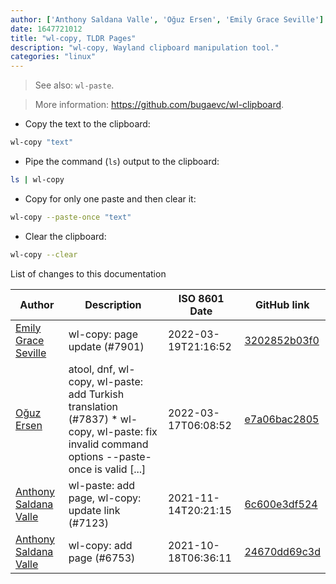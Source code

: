 ```yaml
---
author: ['Anthony Saldana Valle', 'Oğuz Ersen', 'Emily Grace Seville']
date: 1647721012
title: "wl-copy, TLDR Pages"
description: "wl-copy, Wayland clipboard manipulation tool."
categories: "linux"
---
```

> See also: `wl-paste`.

> More information: <https://github.com/bugaevc/wl-clipboard>.

- Copy the text to the clipboard:

```bash
wl-copy "text"
```

- Pipe the command (`ls`) output to the clipboard:

```bash
ls | wl-copy
```

- Copy for only one paste and then clear it:

```bash
wl-copy --paste-once "text"
```

- Clear the clipboard:

```bash
wl-copy --clear
```
List of changes to this documentation


Author | Description | ISO 8601 Date | GitHub link
------|-----|-----|-----
[Emily Grace Seville](mailto:emilyseville7cf@gmail.com) | wl-copy: page update (#7901) | 2022-03-19T21:16:52 | [3202852b03f0](https://github.com/tldr-pages/tldr/commit/3202852b03f0f53c0c9b61466c55656adad9496e)
[Oğuz Ersen](mailto:oguzersen@protonmail.com) | atool, dnf, wl-copy, wl-paste: add Turkish translation (#7837) * wl-copy, wl-paste: fix invalid command options --paste-once is valid [...] | 2022-03-17T06:08:52 | [e7a06bac2805](https://github.com/tldr-pages/tldr/commit/e7a06bac28057862cb80128905031eab5173ff0b)
[Anthony Saldana Valle](mailto:55422282+ansavanix@users.noreply.github.com) | wl-paste: add page, wl-copy: update link (#7123) | 2021-11-14T20:21:15 | [6c600e3df524](https://github.com/tldr-pages/tldr/commit/6c600e3df52446d41e7cc576f3dde016aef611df)
[Anthony Saldana Valle](mailto:55422282+ansavanix@users.noreply.github.com) | wl-copy: add page (#6753) | 2021-10-18T06:36:11 | [24670dd69c3d](https://github.com/tldr-pages/tldr/commit/24670dd69c3d7e23905aea037dbc714342ae6428)

